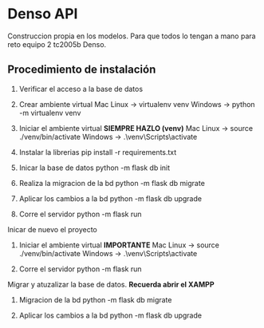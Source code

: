 # Denso API
Construccion propia en los modelos. Para que todos lo tengan a mano para reto equipo 2 tc2005b Denso.

## Procedimiento de instalación

1. Verificar el acceso a la base de datos

2. Crear ambiente virtual
    Mac Linux -> virtualenv venv
    Windows ->  python -m virtualenv venv

3. Iniciar el ambiente virtual **SIEMPRE HAZLO (venv)**
    Mac Linux -> source ./venv/bin/activate
    Windows -> .\venv\Scripts\activate

4. Instalar la librerias
    pip install -r requirements.txt

5. Inicar la base de datos 
    python -m flask db init

6. Realiza la migracion de la bd
    python -m flask db migrate

7. Aplicar los cambios a la bd
    python -m flask db upgrade

8. Corre el servidor
    python -m flask run


Inicar de nuevo el proyecto 
1. Iniciar el ambiente virtual **IMPORTANTE**
    Mac Linux -> source ./venv/bin/activate
    Windows -> .\venv\Scripts\activate


2. Corre el servidor
    python -m flask run


Migrar y atuzalizar la base de datos. **Recuerda abrir el XAMPP**
1. Migracion de la bd
    python -m flask db migrate

2. Aplicar los cambios a la bd
    python -m flask db upgrade
